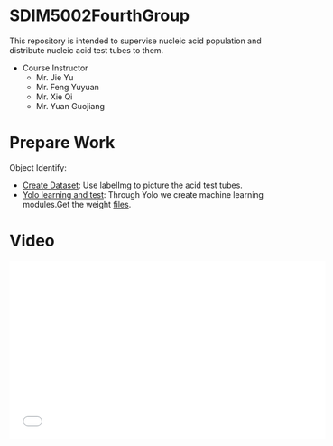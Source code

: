 # SDIM5002FourthGroup
This repository is intended to supervise nucleic acid population and distribute nucleic acid test tubes to them.

- Course Instructor
  - Mr. Jie Yu
  - Mr. Feng Yuyuan
  - Mr. Xie Qi
  - Mr. Yuan Guojiang
# Prepare Work

Object Identify:
 - [Create Dataset](./yolov5/yolo/): Use labelImg to picture the acid test tubes.
 - [Yolo learning and test](./yolov5/yolo/): Through Yolo we create machine learning modules.Get the weight [files](/.best.pt).

# Video
<iframe width="560" height="315" src="{https://youtu.be/jR6myUZJ5hU}" frameborder="0" allowfullscreen></iframe>

